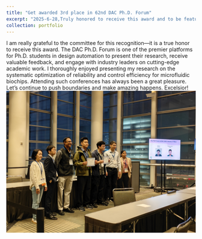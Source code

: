 ```yaml
---
title: "Get awarded 3rd place in 62nd DAC Ph.D. Forum"
excerpt: "2025-6-28,Truly honored to receive this award and to be featured on the <a href="https://www.cse.cuhk.edu.hk/news/achievements/liang-siyuan-awarded-3rd-place-design-automation-conference-phd-forum">department’s website</a>.! It was a pleasure sharing my research and engaging in such meaningful discussions.<br/><img src='/images/dacforum.jpg'>"
collection: portfolio
---
```


I am really grateful to the committee for this recognition—it is a true honor to receive this award.
The DAC Ph.D. Forum is one of the premier platforms for Ph.D. students in design automation to present their research, receive valuable feedback, and engage with industry leaders on cutting-edge academic work. I thoroughly enjoyed presenting my research on the systematic optimization of reliability and control efficiency for microfluidic biochips.
Attending such conferences has always been a great pleasure. Let’s continue to push boundaries and make amazing happens. Excelsior!
<br/><img src='/images/dacforum.jpg'>


